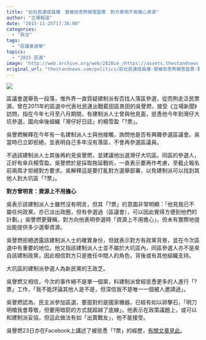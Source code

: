 ```yaml
---
title: "前社民連成員爆　曾被慫恿𠝹楊雪盈票　對方表明不用擔心資源"
author: "立場報道"
date: "2015-11-25T17:36:00"
categories:
  - "政治"
tags:
  - "區議會選舉"
topics:
  - "2015 區選"
image: "http://web.archive.org/web/2020im_/https://assets.thestandnews.com/media/photos/yueng-11_haXdU.png"
original_url: "thestandnews.com/politics/前社民連成員爆-曾被慫恿𠝹楊雪盈票-對方表明不用擔心資源"
---
```

![](http://web.archive.org/web/2020im_/https://assets.thestandnews.com/media/photos/yueng-11_haXdU.png)

區議會選舉告一段落，惟外界一直質疑建制派有否找人落區參選，從而𠝹走泛民票源。曾在2011年的區選中代表社民連出戰藍田區景田的吳謦燃，接受《立場新聞》訪問，指在今年七月至八月期間，有建制派人士曾與他見面，慫恿他今年到灣仔大坑參選，圖向傘後組織「灣仔好日誌」的楊雪盈「?票」。

吳謦燃解釋在今年有一名建制派人士與他接觸，詢問他是否有興趣參選區議會。吳當時已立即拒絕，並表明自己多年沒有落區，不會再參選區議員。

不過該建制派人士其後再約見吳謦燃，並建議他出選灣仔大坑區。同區的參選人，正好有傘兵楊雪盈。吳謦燃於是採取拖延戰術，一直表示要再作考慮，至截止報名前兩周才拒絕對方要求。吳解釋這是要打亂對方選舉部署，以免建制派可以找到其他人到大坑區「?票」。

**對方曾明言：資源上不用擔心**

吳表示該建制派人士雖然沒有明言，但其「?票」的意圖非常明顯：「他見我已不屬任何政黨，亦已淡出政圈，但有參選過（區議會），可以因此覺得方便到他們的計劃。」吳謦燃更聲稱，對方向他表明參選時「資源上不用擔心」，但未有實際地提出能提供多少選舉資源。

吳謦燃拒絕透露該建制派人士的確實身份，但就表示對方有政黨背景，並在今次區選中有重要的地位。他又指該建制派人士並不屬於大坑區內，同區參選人亦不是來自該建制政黨，因此相信對方只是擔任中間人的角色，背後或有其他組織支持。

大坑區的建制派參選人為新民黨的王政芝。

吳謦燃又相信，今次的事件絕不是單一個案，料建制派曾經慫恿更多的人進行「?票」工作，「我不能評論其他人是不是，但深信我不是唯一一個被人邀請過」。

吳謦燃認為，民主派參加區選，要面對的是國家機器，已經有如以卵擊石，「明刀明槍我會尊敬，但要用暗箭的方式就超越了底線」。他表示在政策議題上，或可以和建制派妥協，但這此做法有如「出賣戰友」，他不能接受。

吳謦燃23日亦在Facebook上講述了被慫恿「?票」的經歷，[有關文章見此](../../politics/%E5%8D%80%E9%81%B8%E8%83%8C%E5%BE%8C%E7%9A%84%E6%95%85%E4%BA%8B-%E4%BB%96%E6%89%BE%E6%88%91%F0%A0%9D%B9%E6%A5%8A%E9%9B%AA%E7%9B%88%E7%A5%A8-%E6%88%91%E7%AD%94%E6%87%89%E4%BA%86/)。